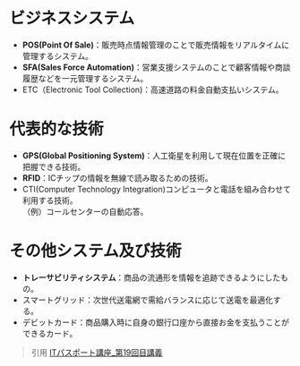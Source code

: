 # ビジネスシステム  
* **POS(Point Of Sale)**：販売時点情報管理のことで販売情報をリアルタイムに管理するシステム。  
* **SFA(Sales Force Automation)**：営業支援システムのことで顧客情報や商談履歴などを一元管理するシステム。  
* ETC（Electronic Tool Collection)：高速道路の料金自動支払いシステム。  

# 代表的な技術  
* **GPS(Global Positioning System)**：人工衛星を利用して現在位置を正確に把握できる技術。
* **RFID**：ICチップの情報を無線で読み取るための技術。  
* CTI(Computer Technology Integration)コンピュータと電話を組み合わせて利用する技術。  
（例）コールセンターの自動応答。  

# その他システム及び技術  
* **トレーサビリティシステム**：商品の流通形を情報を追跡できるようにしたもの。  
* スマートグリッド：次世代送電網で需給バランスに応じて送電を最適化する。  
* デビットカード：商品購入時に自身の銀行口座から直接お金を支払うことができるカード。  

> 引用
[ITパスポート講座_第19回目講義](https://www.youtube.com/watch?v=tTi6IVTCREk&list=PLC9xywNMIf9jgTizhye6GyPjZcuPZ9ou5&index=21&t=0s)  
